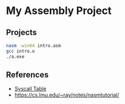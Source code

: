 # My Assembly Project

## Projects

```bash
nasm -win64 intro.asm
gcc intro.o
./a.exe
```

## References

- [Syscall Table](https://blog.rchapman.org/posts/Linux_System_Call_Table_for_x86_64/)
- https://cs.lmu.edu/~ray/notes/nasmtutorial/
